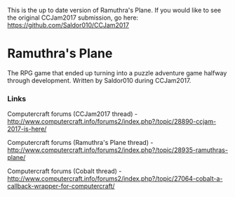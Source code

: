 This is the up to date version of Ramuthra's Plane. If you would like to see the original CCJam2017 submission, go here: https://github.com/Saldor010/CCJam2017

# Ramuthra's Plane
The RPG game that ended up turning into a puzzle adventure game halfway through development. Written by Saldor010 during CCJam2017.

### Links
Computercraft forums (CCJam2017 thread) - http://www.computercraft.info/forums2/index.php?/topic/28890-ccjam-2017-is-here/

Computercraft forums (Ramuthra's Plane thread) - http://www.computercraft.info/forums2/index.php?/topic/28935-ramuthras-plane/

Computercraft forums (Cobalt thread) - http://www.computercraft.info/forums2/index.php?/topic/27064-cobalt-a-callback-wrapper-for-computercraft/
